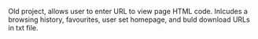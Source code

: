 Old project, allows user to enter URL to view page HTML code.
Inlcudes a browsing history, favourites, user set homepage, and buld download URLs in txt file.
